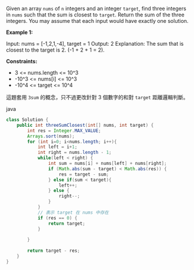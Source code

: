 Given an array `nums` of `n` integers and an integer `target`, find three integers in `nums` such that the sum is closest to `target`. Return the sum of the three integers. You may assume that each input would have exactly one solution.

**Example 1:**

Input: nums = [-1,2,1,-4], target = 1
Output: 2
Explanation: The sum that is closest to the target is 2. (-1 + 2 + 1 = 2).
 

**Constraints:**

- 3 <= nums.length <= 10^3
- -10^3 <= nums[i] <= 10^3
- -10^4 <= target <= 10^4

這題套用 `3sum` 的概念，只不過更改針對 3 個數字的和對 `target` 距離邏輯判斷。

java

```java
class Solution {
    public int threeSumClosest(int[] nums, int target) {
        int res = Integer.MAX_VALUE;
        Arrays.sort(nums);
        for (int i=0; i<nums.length; i++){
            int left = i+1;
            int right = nums.length - 1;
            while(left < right) {
                int sum = nums[i] + nums[left] + nums[right];
                if (Math.abs(sum - target) < Math.abs(res)) {
                    res = target - sum;
                } else if(sum < target){
                    left++;
                } else {
                    right--;
                }
            }
            // 表示 target 在 nums 中存在
            if (res == 0) {
                return target;
            }
            
        }
        
        return target - res;
    }
}
```